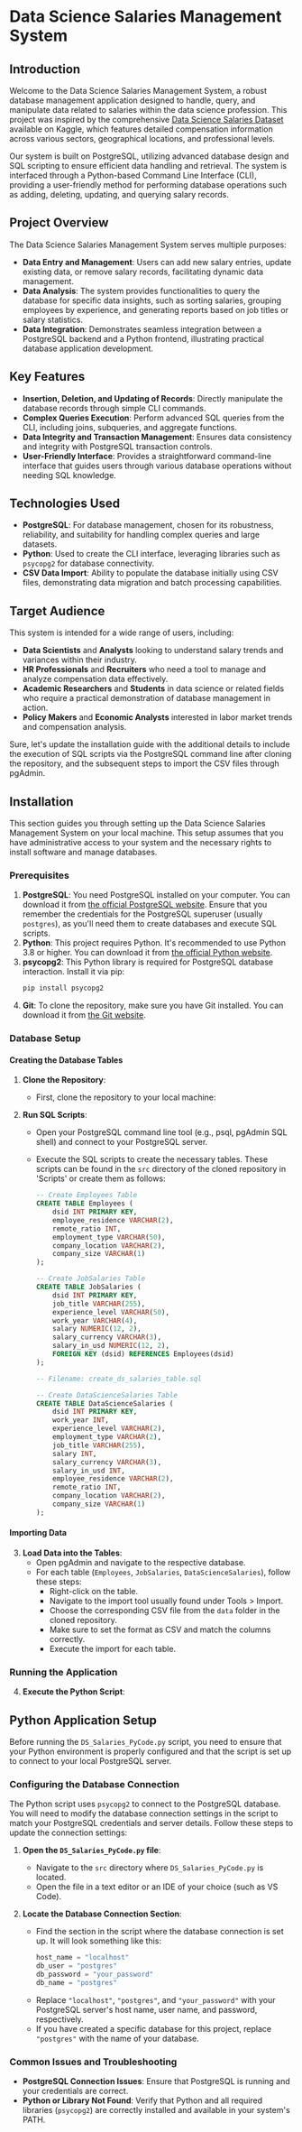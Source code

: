 # Data Science Salaries Management System

## Introduction
Welcome to the Data Science Salaries Management System, a robust database management application designed to handle, query, and manipulate data related to salaries within the data science profession. This project was inspired by the comprehensive [Data Science Salaries Dataset](https://www.kaggle.com/datasets/zain280/data-science-salaries/data) available on Kaggle, which features detailed compensation information across various sectors, geographical locations, and professional levels.

Our system is built on PostgreSQL, utilizing advanced database design and SQL scripting to ensure efficient data handling and retrieval. The system is interfaced through a Python-based Command Line Interface (CLI), providing a user-friendly method for performing database operations such as adding, deleting, updating, and querying salary records.

## Project Overview
The Data Science Salaries Management System serves multiple purposes:
- **Data Entry and Management**: Users can add new salary entries, update existing data, or remove salary records, facilitating dynamic data management.
- **Data Analysis**: The system provides functionalities to query the database for specific data insights, such as sorting salaries, grouping employees by experience, and generating reports based on job titles or salary statistics.
- **Data Integration**: Demonstrates seamless integration between a PostgreSQL backend and a Python frontend, illustrating practical database application development.

## Key Features
- **Insertion, Deletion, and Updating of Records**: Directly manipulate the database records through simple CLI commands.
- **Complex Queries Execution**: Perform advanced SQL queries from the CLI, including joins, subqueries, and aggregate functions.
- **Data Integrity and Transaction Management**: Ensures data consistency and integrity with PostgreSQL transaction controls.
- **User-Friendly Interface**: Provides a straightforward command-line interface that guides users through various database operations without needing SQL knowledge.

## Technologies Used
- **PostgreSQL**: For database management, chosen for its robustness, reliability, and suitability for handling complex queries and large datasets.
- **Python**: Used to create the CLI interface, leveraging libraries such as `psycopg2` for database connectivity.
- **CSV Data Import**: Ability to populate the database initially using CSV files, demonstrating data migration and batch processing capabilities.

## Target Audience
This system is intended for a wide range of users, including:
- **Data Scientists** and **Analysts** looking to understand salary trends and variances within their industry.
- **HR Professionals** and **Recruiters** who need a tool to manage and analyze compensation data effectively.
- **Academic Researchers** and **Students** in data science or related fields who require a practical demonstration of database management in action.
- **Policy Makers** and **Economic Analysts** interested in labor market trends and compensation analysis.

Sure, let's update the installation guide with the additional details to include the execution of SQL scripts via the PostgreSQL command line after cloning the repository, and the subsequent steps to import the CSV files through pgAdmin.

## Installation

This section guides you through setting up the Data Science Salaries Management System on your local machine. This setup assumes that you have administrative access to your system and the necessary rights to install software and manage databases.

### Prerequisites
1. **PostgreSQL**: You need PostgreSQL installed on your computer. You can download it from [the official PostgreSQL website](https://www.postgresql.org/download/). Ensure that you remember the credentials for the PostgreSQL superuser (usually `postgres`), as you'll need them to create databases and execute SQL scripts.
2. **Python**: This project requires Python. It's recommended to use Python 3.8 or higher. You can download it from [the official Python website](https://www.python.org/downloads/).
3. **psycopg2**: This Python library is required for PostgreSQL database interaction. Install it via pip:
   ```bash
   pip install psycopg2
   ```
4. **Git**: To clone the repository, make sure you have Git installed. You can download it from [the Git website](https://git-scm.com/downloads).

### Database Setup
#### Creating the Database Tables
1. **Clone the Repository**:
   - First, clone the repository to your local machine:

2. **Run SQL Scripts**:
   - Open your PostgreSQL command line tool (e.g., psql, pgAdmin SQL shell) and connect to your PostgreSQL server.
   - Execute the SQL scripts to create the necessary tables. These scripts can be found in the `src` directory of the cloned repository in 'Scripts' or create them as follows:

     ```sql
     -- Create Employees Table
     CREATE TABLE Employees (
         dsid INT PRIMARY KEY,
         employee_residence VARCHAR(2),
         remote_ratio INT,
         employment_type VARCHAR(50),
         company_location VARCHAR(2),
         company_size VARCHAR(1)
     );

     -- Create JobSalaries Table
     CREATE TABLE JobSalaries (
         dsid INT PRIMARY KEY,
         job_title VARCHAR(255),
         experience_level VARCHAR(50),
         work_year VARCHAR(4),
         salary NUMERIC(12, 2),
         salary_currency VARCHAR(3),
         salary_in_usd NUMERIC(12, 2),
         FOREIGN KEY (dsid) REFERENCES Employees(dsid)
     );

     -- Filename: create_ds_salaries_table.sql

     -- Create DataScienceSalaries Table
     CREATE TABLE DataScienceSalaries (
         dsid INT PRIMARY KEY,
         work_year INT,
         experience_level VARCHAR(2),
         employment_type VARCHAR(2),
         job_title VARCHAR(255),
         salary INT,
         salary_currency VARCHAR(3),
         salary_in_usd INT,
         employee_residence VARCHAR(2),
         remote_ratio INT,
         company_location VARCHAR(2),
         company_size VARCHAR(1)
     );
     ```

#### Importing Data
3. **Load Data into the Tables**:
   - Open pgAdmin and navigate to the respective database.
   - For each table (`Employees`, `JobSalaries`, `DataScienceSalaries`), follow these steps:
     - Right-click on the table.
     - Navigate to the import tool usually found under Tools > Import.
     - Choose the corresponding CSV file from the `data` folder in the cloned repository.
     - Make sure to set the format as CSV and match the columns correctly.
     - Execute the import for each table.

### Running the Application
4. **Execute the Python Script**:
## Python Application Setup

Before running the `DS_Salaries_PyCode.py` script, you need to ensure that your Python environment is properly configured and that the script is set up to connect to your local PostgreSQL server.

### Configuring the Database Connection

The Python script uses `psycopg2` to connect to the PostgreSQL database. You will need to modify the database connection settings in the script to match your PostgreSQL credentials and server details. Follow these steps to update the connection settings:

1. **Open the `DS_Salaries_PyCode.py` file**:
   - Navigate to the `src` directory where `DS_Salaries_PyCode.py` is located.
   - Open the file in a text editor or an IDE of your choice (such as VS Code).

2. **Locate the Database Connection Section**:
   - Find the section in the script where the database connection is set up. It will look something like this:
     ```python
     host_name = "localhost"
     db_user = "postgres"
     db_password = "your_password"
     db_name = "postgres"
     ```
   - Replace `"localhost"`, `"postgres"`, and `"your_password"` with your PostgreSQL server's host name, user name, and password, respectively.
   - If you have created a specific database for this project, replace `"postgres"` with the name of your database.

### Common Issues and Troubleshooting
- **PostgreSQL Connection Issues**: Ensure that PostgreSQL is running and your credentials are correct.
- **Python or Library Not Found**: Verify that Python and all required libraries (`psycopg2`) are correctly installed and available in your system's PATH.
